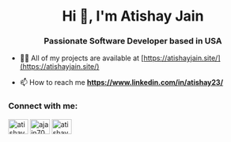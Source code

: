<h1 align="center">Hi 👋, I'm Atishay Jain</h1>
<h3 align="center">Passionate Software Developer based in USA</h3>

- 👨‍💻 All of my projects are available at [https://atishayjain.site/](https://atishayjain.site/)

- 📫 How to reach me **https://www.linkedin.com/in/atishay23/**

<h3 align="left">Connect with me:</h3>
<p align="left">
<a href="https://linkedin.com/in/atishay23/" target="blank"><img align="center" src="https://raw.githubusercontent.com/rahuldkjain/github-profile-readme-generator/master/src/images/icons/Social/linked-in-alt.svg" alt="atishay23/" height="30" width="40" /></a>
<a href="https://www.leetcode.com/ajain70" target="blank"><img align="center" src="https://raw.githubusercontent.com/rahuldkjain/github-profile-readme-generator/master/src/images/icons/Social/leet-code.svg" alt="ajain70" height="30" width="40" /></a>
<a href="https://twitter.com/atishay23" target="blank"><img align="center" src="https://raw.githubusercontent.com/rahuldkjain/github-profile-readme-generator/master/src/images/icons/Social/twitter.svg" alt="atishay23" height="30" width="40" /></a>
</p>
